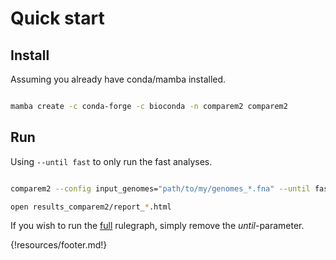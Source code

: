 # Quick start

## Install

Assuming you already have conda/mamba installed.

```bash

mamba create -c conda-forge -c bioconda -n comparem2 comparem2

```

## Run

Using `--until fast` to only run the fast analyses.

```bash

comparem2 --config input_genomes="path/to/my/genomes_*.fna" --until fast 

open results_comparem2/report_*.html

```

If you wish to run the [full](https://comparem2.readthedocs.io/en/latest/30%20what%20analyses%20does%20it%20do/) rulegraph, simply remove the _until_-parameter.




{!resources/footer.md!}

